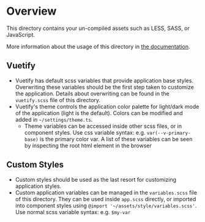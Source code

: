 # Overview

This directory contains your un-compiled assets such as LESS, SASS, or JavaScript.

More information about the usage of this directory in [the documentation](https://nuxtjs.org/guide/assets#webpacked).

## Vuetify

- Vuetify has default scss variables that provide application base styles. Overwriting these variables should be the first step taken to customize the application. Details about overwriting can be found in the `vuetify.scss` file of this directory.
- Vuetify's theme controls the application color palette for light/dark mode of the application (light is the default). Colors can be modified and added in `~/settings/theme.ts`.
  - Theme variables can be accessed inside other scss files, or in component styles. Use css variable syntax: e.g. `var(--v-primary-base)` is the primary color var. A list of these variables can be seen by inspecting the root html element in the browser

## Custom Styles

- Custom styles should be used as the last resort for customizing application styles.
- Custom application variables can be managed in the `variables.scss` file of this directory. They can be used inside `app.scss` directly, or imported into component styles using `@import '~/assets/style/variables.scss'`. Use normal scss variable syntax: e.g. `$my-var`
